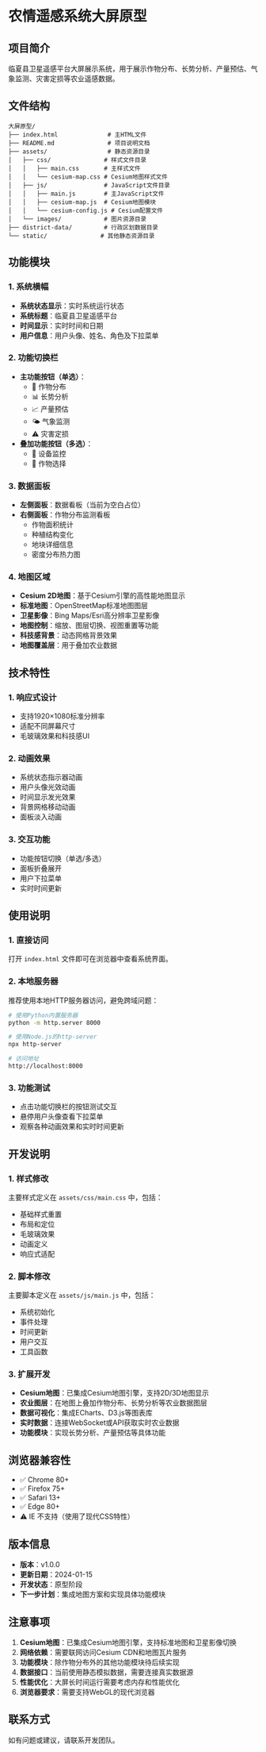 # 农情遥感系统大屏原型

## 项目简介

临夏县卫星遥感平台大屏展示系统，用于展示作物分布、长势分析、产量预估、气象监测、灾害定损等农业遥感数据。

## 文件结构

```
大屏原型/
├── index.html              # 主HTML文件
├── README.md               # 项目说明文档
├── assets/                 # 静态资源目录
│   ├── css/               # 样式文件目录
│   │   ├── main.css       # 主样式文件
│   │   └── cesium-map.css # Cesium地图样式文件
│   ├── js/                # JavaScript文件目录
│   │   ├── main.js        # 主JavaScript文件
│   │   ├── cesium-map.js  # Cesium地图模块
│   │   └── cesium-config.js # Cesium配置文件
│   └── images/            # 图片资源目录
├── district-data/         # 行政区划数据目录
└── static/               # 其他静态资源目录
```

## 功能模块

### 1. 系统横幅
- **系统状态显示**：实时系统运行状态
- **系统标题**：临夏县卫星遥感平台
- **时间显示**：实时时间和日期
- **用户信息**：用户头像、姓名、角色及下拉菜单

### 2. 功能切换栏
- **主功能按钮（单选）**：
  - 🌾 作物分布
  - 📊 长势分析
  - 📈 产量预估
  - 🌤️ 气象监测
  - ⚠️ 灾害定损
- **叠加功能按钮（多选）**：
  - 📱 设备监控
  - 🌾 作物选择

### 3. 数据面板
- **左侧面板**：数据看板（当前为空白占位）
- **右侧面板**：作物分布监测看板
  - 作物面积统计
  - 种植结构变化
  - 地块详细信息
  - 密度分布热力图

### 4. 地图区域
- **Cesium 2D地图**：基于Cesium引擎的高性能地图显示
- **标准地图**：OpenStreetMap标准地图图层
- **卫星影像**：Bing Maps/Esri高分辨率卫星影像
- **地图控制**：缩放、图层切换、视图重置等功能
- **科技感背景**：动态网格背景效果
- **地图覆盖层**：用于叠加农业数据

## 技术特性

### 1. 响应式设计
- 支持1920×1080标准分辨率
- 适配不同屏幕尺寸
- 毛玻璃效果和科技感UI

### 2. 动画效果
- 系统状态指示器动画
- 用户头像光效动画
- 时间显示发光效果
- 背景网格移动动画
- 面板淡入动画

### 3. 交互功能
- 功能按钮切换（单选/多选）
- 面板折叠展开
- 用户下拉菜单
- 实时时间更新

## 使用说明

### 1. 直接访问
打开 `index.html` 文件即可在浏览器中查看系统界面。

### 2. 本地服务器
推荐使用本地HTTP服务器访问，避免跨域问题：

```bash
# 使用Python内置服务器
python -m http.server 8000

# 使用Node.js的http-server
npx http-server

# 访问地址
http://localhost:8000
```

### 3. 功能测试
- 点击功能切换栏的按钮测试交互
- 悬停用户头像查看下拉菜单
- 观察各种动画效果和实时时间更新

## 开发说明

### 1. 样式修改
主要样式定义在 `assets/css/main.css` 中，包括：
- 基础样式重置
- 布局和定位
- 毛玻璃效果
- 动画定义
- 响应式适配

### 2. 脚本修改
主要脚本定义在 `assets/js/main.js` 中，包括：
- 系统初始化
- 事件处理
- 时间更新
- 用户交互
- 工具函数

### 3. 扩展开发
- **Cesium地图**：已集成Cesium地图引擎，支持2D/3D地图显示
- **农业图层**：在地图上叠加作物分布、长势分析等农业数据图层
- **数据可视化**：集成ECharts、D3.js等图表库
- **实时数据**：连接WebSocket或API获取实时农业数据
- **功能模块**：实现长势分析、产量预估等具体功能

## 浏览器兼容性

- ✅ Chrome 80+
- ✅ Firefox 75+
- ✅ Safari 13+
- ✅ Edge 80+
- ⚠️ IE 不支持（使用了现代CSS特性）

## 版本信息

- **版本**：v1.0.0
- **更新日期**：2024-01-15
- **开发状态**：原型阶段
- **下一步计划**：集成地图方案和实现具体功能模块

## 注意事项

1. **Cesium地图**：已集成Cesium地图引擎，支持标准地图和卫星影像切换
2. **网络依赖**：需要联网访问Cesium CDN和地图瓦片服务
3. **功能模块**：除作物分布外的其他功能模块待后续实现
4. **数据接口**：当前使用静态模拟数据，需要连接真实数据源
5. **性能优化**：大屏长时间运行需要考虑内存和性能优化
6. **浏览器要求**：需要支持WebGL的现代浏览器

## 联系方式

如有问题或建议，请联系开发团队。